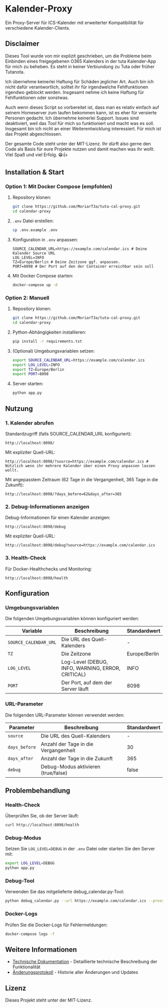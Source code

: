 # Kalender-Proxy

Ein Proxy-Server für ICS-Kalender mit erweiterter Kompatibilität für verschiedene Kalender-Clients.

## Disclaimer
Dieses Tool wurde von mir explizit geschrieben, um die Probleme beim Einbinden eines freigegebenen O365 Kalenders in der tuta Kalender-App für mich zu beheben. Es steht in keiner Verbiundung zu Tuta oder früher Tutanota.

Ich übernehme keinerlei Haftung für Schäden jeglicher Art. Auch bin ich nicht dafür verantwortlich, solltet ihr für irgendwelche Fehlfunktionen irgendwo geblockt werden. Insgesamt nehme ich keine Haftung für Fehlfunktionen oder sonstwas.

Auch wenn dieses Script so vorbereitet ist, dass man es relativ einfach auf seinem Homeserver zum laufen bekommen kann, ist es eher für versierte Personen gedacht. Ich übernehme keinerlei Support. Issues sind deaktiviert, weil das Tool für mich so funktioniert und macht was es soll. Insgesamt bin ich nicht an einer Weiterentwicklung interessiert. Für mich ist das Projekt abgeschlossen.

Der gesamte Code steht unter der MIT-Lizenz. Ihr dürft also gerne den Code als Basis für eure Projekte nutzen und damit machen was ihr wollt. VIel Spaß und viel Erfolg. 😁👍 

## Installation & Start

### Option 1: Mit Docker Compose (empfohlen)

1. Repository klonen:
   ```bash
   git clone https://github.com/MoriarT3a/tuta-cal-proxy.git
   cd calendar-proxy
   ```

2. `.env` Datei erstellen:
   ```bash
   cp .env.example .env
   ```

3. Konfiguration in `.env` anpassen:
   ```
   SOURCE_CALENDAR_URL=https://example.com/calendar.ics # Deine Kalender Source URL
   LOG_LEVEL=INFO
   TZ=Europe/Berlin # Deine Zeitzone ggf. anpassen.
   PORT=8098 # Der Port auf den der Container erreichbar sein soll
   ```

4. Mit Docker Compose starten:
   ```bash
   docker-compose up -d
   ```

### Option 2: Manuell

1. Repository klonen:
   ```bash
   git clone https://github.com/MoriarT3a/tuta-cal-proxy.git
   cd calendar-proxy
   ```

2. Python-Abhängigkeiten installieren:
   ```bash
   pip install -r requirements.txt
   ```

3. (Optional) Umgebungsvariablen setzen:
   ```bash
   export SOURCE_CALENDAR_URL=https://example.com/calendar.ics
   export LOG_LEVEL=INFO
   export TZ=Europe/Berlin
   export PORT=8098
   ```

4. Server starten:
   ```bash
   python app.py
   ```

## Nutzung

### 1. Kalender abrufen

Standardzugriff (falls SOURCE_CALENDAR_URL konfiguriert):
```
http://localhost:8098/
```

Mit expliziter Quell-URL:
```
http://localhost:8098/?source=https://example.com/calendar.ics # Nützlich wenn ihr mehrere Kalender über einen Proxy anpassen lassen wollt.
```

Mit angepasstem Zeitraum (62 Tage in die Vergangenheit, 365 Tage in die Zukunft):
```
http://localhost:8098/?days_before=62&days_after=365
```

### 2. Debug-Informationen anzeigen

Debug-Informationen für einen Kalender anzeigen:
```
http://localhost:8098/debug
```

Mit expliziter Quell-URL:
```
http://localhost:8098/debug?source=https://example.com/calendar.ics
```

### 3. Health-Check

Für Docker-Healthchecks und Monitoring:
```
http://localhost:8098/health
```

## Konfiguration

### Umgebungsvariablen

Die folgenden Umgebungsvariablen können konfiguriert werden:

| Variable | Beschreibung | Standardwert |
|----------|--------------|--------------|
| `SOURCE_CALENDAR_URL` | Die URL des Quell-Kalenders | - |
| `TZ` | Die Zeitzone | Europe/Berlin |
| `LOG_LEVEL` | Log-Level (DEBUG, INFO, WARNING, ERROR, CRITICAL) | INFO |
| `PORT` | Der Port, auf dem der Server läuft | 8098 |

### URL-Parameter

Die folgenden URL-Parameter können verwendet werden:

| Parameter | Beschreibung | Standardwert |
|-----------|--------------|--------------|
| `source` | Die URL des Quell-Kalenders | - |
| `days_before` | Anzahl der Tage in die Vergangenheit | 30 |
| `days_after` | Anzahl der Tage in die Zukunft | 365 |
| `debug` | Debug-Modus aktivieren (true/false) | false |

## Problembehandlung

### Health-Check

Überprüfen Sie, ob der Server läuft:
```bash
curl http://localhost:8098/health
```

### Debug-Modus

Setzen Sie `LOG_LEVEL=DEBUG` in der `.env` Datei oder starten Sie den Server mit:
```bash
export LOG_LEVEL=DEBUG
python app.py
```

### Debug-Tool

Verwenden Sie das mitgelieferte debug_calendar.py-Tool:
```bash
python debug_calendar.py --url https://example.com/calendar.ics --proxy-url http://localhost:8098
```

### Docker-Logs

Prüfen Sie die Docker-Logs für Fehlermeldungen:
```bash
docker-compose logs -f
```

## Weitere Informationen

- [Technische Dokumentation](technical.md) - Detaillierte technische Beschreibung der Funktionalität
- [Änderungsprotokoll](changelog.md) - Historie aller Änderungen und Updates

## Lizenz

Dieses Projekt steht unter der MIT-Lizenz.
